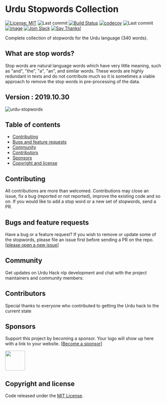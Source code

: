 # Urdu Stopwords Collection

[![License: MIT](https://img.shields.io/badge/license-MIT-blue.svg)](https://github.com/urduhack/urdu-stopwords/blob/master/LICENSE)
![Last commit](https://img.shields.io/github/last-commit/urduhack/urdu-stopwords.svg)
[![Build Status](https://travis-ci.org/urduhack/urdu-stopwords.svg?branch=master)](https://travis-ci.org/urduhack/urdu-stopwords)
[![codecov](https://codecov.io/gh/urduhack/urdu-stopwords/branch/master/graph/badge.svg)](https://codecov.io/gh/urduhack/urdu-stopwords)
![Last commit](https://img.shields.io/github/last-commit/urduhack/urdu-stopwords.svg)
[![image](https://img.shields.io/github/contributors/urduhack/urdu-stopwords.svg)](https://github.com/urduhack/urdu-stopwords/graphs/contributors)
[![Join Slack](https://img.shields.io/badge/join-us%20on%20slack-gray.svg?longCache=true&logo=slack&colorB=red)](https://join.slack.com/t/urduhack/shared_invite/enQtNDE5NDg4NzU2Mzg4LTk3ZDNlYzBhOWM5MGY0ZGE0ZmNmNzU2ZTViYjAwMTg3NTBmZGU4OTM0M2E0MzQ0NDI1MDIyYzVkYTVmZTkyZjg)
[![Say Thanks!](https://img.shields.io/badge/Say%20Thanks-!-1EAEDB.svg)](https://saythanks.io/to/akkefa)

Complete collection of stopwords for the Urdu language (340 words).

## What are stop words?

Stop words are natural language words which have very little meaning, such as "and", "the", "a", "an", and similar words. These words are highly redundant in texts and do not contribute much so it is sometimes a viable approach to remove the stop words in pre-processing of the data.

## Version : 2019.10.30

![urdu-stopwords](https://raw.githubusercontent.com/urduhack/urdu-stopwords/master/design.png)

## Table of contents

- [Contributing](#contributing)
- [Bugs and feature requests](#bugs-and-feature-requests)
- [Community](#community)
- [Contributors](#contributors)
- [Sponsors](#sponsors)
- [Copyright and license](#copyright-and-license)


## Contributing

All contributions are more than welcomed. Contributions may close an issue, fix a bug (reported or not reported), improve the existing code and so on.
If you would like to add a stop word or a new set of stopwords, send a PR.


## Bugs and feature requests

Have a bug or a feature request? If you wish to remove or update some of the stopwords, please file an issue first before sending a PR on the repo. [[please open a new issue](https://github.com/urduhack/urdu-stopwords/issues/new)]


## Community

Get updates on Urdu Hack nlp development and chat with the project maintainers and community members:


## Contributors

Special thanks to everyone who contributed to getting the Urdu hack to the current state

## Sponsors

Support this project by becoming a sponsor. Your logo will show up here with a link to your website. [[Become a sponsor]()]

<a href="https://arbisoft.com" target="_blank"><img height="64" src="https://arbisoft.com/static/media/uploads/arbisoft.png"></a>

## Copyright and license

Code released under the [MIT License](ttps://github.com/urduhack/urdu-stopwords/blob/master/LICENSE).
